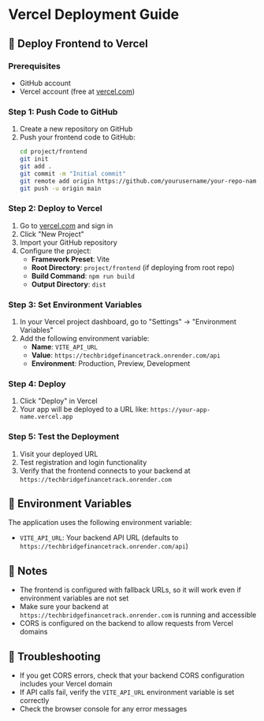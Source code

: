 # Vercel Deployment Guide

## 🚀 Deploy Frontend to Vercel

### Prerequisites
- GitHub account
- Vercel account (free at [vercel.com](https://vercel.com))

### Step 1: Push Code to GitHub
1. Create a new repository on GitHub
2. Push your frontend code to GitHub:
   ```bash
   cd project/frontend
   git init
   git add .
   git commit -m "Initial commit"
   git remote add origin https://github.com/yourusername/your-repo-name.git
   git push -u origin main
   ```

### Step 2: Deploy to Vercel
1. Go to [vercel.com](https://vercel.com) and sign in
2. Click "New Project"
3. Import your GitHub repository
4. Configure the project:
   - **Framework Preset**: Vite
   - **Root Directory**: `project/frontend` (if deploying from root repo)
   - **Build Command**: `npm run build`
   - **Output Directory**: `dist`

### Step 3: Set Environment Variables
1. In your Vercel project dashboard, go to "Settings" → "Environment Variables"
2. Add the following environment variable:
   - **Name**: `VITE_API_URL`
   - **Value**: `https://techbridgefinancetrack.onrender.com/api`
   - **Environment**: Production, Preview, Development

### Step 4: Deploy
1. Click "Deploy" in Vercel
2. Your app will be deployed to a URL like: `https://your-app-name.vercel.app`

### Step 5: Test the Deployment
1. Visit your deployed URL
2. Test registration and login functionality
3. Verify that the frontend connects to your backend at `https://techbridgefinancetrack.onrender.com`

## 🔧 Environment Variables

The application uses the following environment variable:
- `VITE_API_URL`: Your backend API URL (defaults to `https://techbridgefinancetrack.onrender.com/api`)

## 📝 Notes
- The frontend is configured with fallback URLs, so it will work even if environment variables are not set
- Make sure your backend at `https://techbridgefinancetrack.onrender.com` is running and accessible
- CORS is configured on the backend to allow requests from Vercel domains

## 🐛 Troubleshooting
- If you get CORS errors, check that your backend CORS configuration includes your Vercel domain
- If API calls fail, verify the `VITE_API_URL` environment variable is set correctly
- Check the browser console for any error messages 